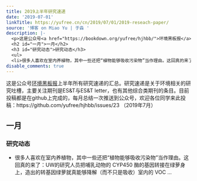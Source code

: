 ```yaml
---
title: 2019上半年研究速递
date: '2019-07-01'
linkTitle: https://yufree.cn/cn/2019/07/01/2019-reseach-paper/
source: '博客 on Miao Yu | 于淼 '
description: |-
  <p>这是公众号<a href="https://bookdown.org/yufree/hjhbb/">环境黑板报</a>上半年所有研究速递的汇总。研究速递是关于环境相关的研究吐槽，主要关注期刊是ES&amp;T与ES&amp;T letter，也有其他综合类期刊的条目。目前投稿都是在github上完成的，每月总结一次推送到公众号，欢迎各位同学来此投稿：https://github.com/yufree/hjhbb/issues/23 （2019年7月）</p>
  <h2 id="一月">一月</h2>
  <h3 id="研究动态">研究动态</h3>
  <ul>
  <li>很多人喜欢在室内养植物，其中一些还把“植物能够吸收污染物”当作理由。这回真的来了：UW的研究人员把哺乳动物的 CYP450 酶的基因转接在绿萝身上，造出的转基因绿萝就真能够降解（而不只是吸收）室内的 VOC ...
disable_comments: true
---
```

<p>这是公众号<a href="https://bookdown.org/yufree/hjhbb/">环境黑板报</a>上半年所有研究速递的汇总。研究速递是关于环境相关的研究吐槽，主要关注期刊是ES&amp;T与ES&amp;T letter，也有其他综合类期刊的条目。目前投稿都是在github上完成的，每月总结一次推送到公众号，欢迎各位同学来此投稿：https://github.com/yufree/hjhbb/issues/23 （2019年7月）</p>
<h2 id="一月">一月</h2>
<h3 id="研究动态">研究动态</h3>
<ul>
<li>很多人喜欢在室内养植物，其中一些还把“植物能够吸收污染物”当作理由。这回真的来了：UW的研究人员把哺乳动物的 CYP450 酶的基因转接在绿萝身上，造出的转基因绿萝就真能够降解（而不只是吸收）室内的 VOC ...